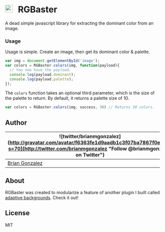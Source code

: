 # <img src="https://rawgithub.com/briangonzalez/rgbaster.js/master/demo/baster.svg" width=25 style="margin-right: 10px"> RGBaster

A dead simple javascript library for extracting the dominant color from an image.

### Usage

Usage is simple. Create an image, then get its dominant color & palette.

```javascript
var img = document.getElementById('image');
var colors = RGBaster.colors(img, function(payload){
  // You now have the payload.
  console.log(payload.dominant);
  console.log(payload.palette);
});
```

The `colors` function takes an optional third parameter, which is the size of the palette to return. By default, it returns a palette size of 10.

```javascript
var colors = RGBaster.colors(img, success, 30) // Returns 30 colors.
```

Author
-------
| ![twitter/brianmgonzalez](http://gravatar.com/avatar/f6363fe1d9aadb1c3f07ba7867f0e854?s=70](http://twitter.com/brianmgonzalez "Follow @brianmgonzalez on Twitter") |
|---|
| [Brian Gonzalez](http://briangonzalez.org) |

About
-----
RGBaster was created to modularize a feature of another plugin I built called [adaptive backgrounds](http://briangonzalez.github.io/jquery.adaptive-backgrounds.js/). Check it out!

License
-------
MIT
